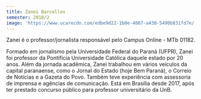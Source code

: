 ```yaml
---
title: Zanei Barcellos
semester: 2018/2
image: 'https://www.ucarecdn.com/edbe9d22-1b0e-4087-a430-5490b831fd7e/'
---
```

Zanei é o professor/jornalista responsável pelo Campus Online - MTb  01182. 

Formado em jornalismo pela Universidade Federal do Paraná (UFPR), Zanei foi professor da Pontifícia Universidade Católica daquele estado por 20 anos. Além da jornada acadêmica, Zanei trabalhou em vários veículos da capital paranaense, como o Jornal do Estado (hoje Bem Paraná), o Correio de Notícias e a Gazeta do Povo. Também teve experiência com assessoria de imprensa e agências de comunicação.
 Está em Brasília desde 2017, após ter prestado concurso público para professor universitário da UnB.
